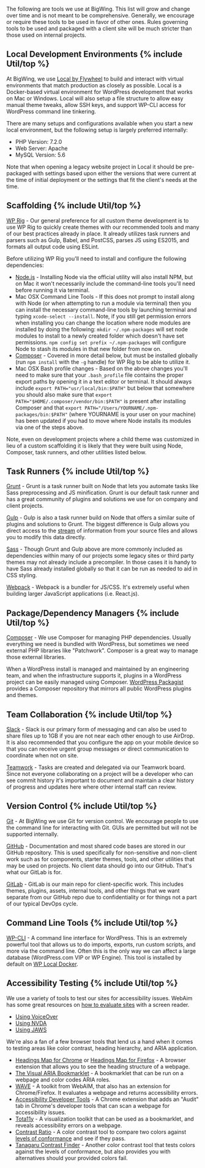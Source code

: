 The following are tools we use at BigWing. This list will grow and change over time and is not meant to be comprehensive. Generally, we encourage or require these tools to be used in favor of other ones. Rules governing tools to be used and packaged with a client site will be much stricter than those used on internal projects.

<h2 id="local-development" class="anchor-heading">Local Development Environments {% include Util/top %}</h2>

At BigWing, we use [Local by Flywheel](https://local.getflywheel.com/) to build and interact with virtual environments that match production as closely as possible. Local is a Docker-based virtual environment for WordPress development that works on Mac or Windows. Local will also setup a file structure to allow easy manual theme tweaks, allow SSH keys, and support WP-CLI access for WordPress command line tinkering.

There are many setups and configurations available when you start a new local environment, but the following setup is largely preferred internally:

* PHP Version: 7.2.0
* Web Server: Apache
* MySQL Version: 5.6

Note that when opening a legacy website project in Local it should be pre-packaged with settings based upon either the versions that were current at the time of initial deployment or the settings that fit the client's needs at the time.

<h2 id="scaffolding" class="anchor-heading">Scaffolding {% include Util/top %}</h2>

[WP Rig](https://github.com/wprig/wprig/) - Our general preference for all custom theme development is to use WP Rig to quickly create themes with our recommended tools and many of our best practices already in place. It already utilizes task runners and parsers such as Gulp, Babel, and PostCSS, parses JS using ES2015, and formats all output code using ESLint.

Before utilizing WP Rig you'll need to install and configure the following dependencies:

* [Node.js](https://nodejs.org) - Installing Node via the official utility will also install NPM, but on Mac it won't necessarily include the command-line tools you'll need before running it via terminal.
* Mac OSX Command Line Tools - If this does not prompt to install along with Node (or when attempting to run a module via terminal) then you can install the necessary command-line tools by launching terminal and typing `xcode-select --install`. Note, if you still get permission errors when installing you can change the location where node modules are installed by doing the following: `mkdir ~/.npm-packages` will set node modules to install to a newly created folder which doesn't have set permissions. `npm config set prefix ~/.npm-packages` will configure Node to stash its modules in that new folder from now on.
* [Composer](#package-managers) - Covered in more detail below, but must be installed globally (run `npm install` with the `-g` handle) for WP Rig to be able to utilize it.
* Mac OSX Bash profile changes - Based on the above changes you'll need to make sure that your `.bash_profile` file contains the proper export paths by opening it in a text editor or terminal. It should always include `export PATH="usr/local/bin:$PATH"` but below that somewhere you should also make sure that `export PATH="$HOME/.composer/vendor/bin:$PATH"` is present after installing Composer and that `export PATH="/Users/YOURNAME/.npm-packages/bin:$PATH"` (where YOURNAME is your user on your machine) has been updated if you had to move where Node installs its modules via one of the steps above.

Note, even on development projects where a child theme was customized in lieu of a custom scaffolding it is likely that they were built using Node, Composer, task runners, and other utilities listed below.

<h2 id="task-runners" class="anchor-heading">Task Runners {% include Util/top %}</h2>

[Grunt](http://gruntjs.com/) - Grunt is a task runner built on Node that lets you automate tasks like Sass preprocessing and JS minification. Grunt is our default task runner and has a great community of plugins and solutions we use for on company and client projects.

[Gulp](http://gulpjs.com/) - Gulp is also a task runner build on Node that offers a similar suite of plugins and solutions to Grunt. The biggest difference is Gulp allows you direct access to the [stream](https://nodejs.org/api/stream.html) of information from your source files and allows you to modify this data directly.

[Sass](https://sass-lang.com/install) - Though Grunt and Gulp above are more commonly included as dependencies within many of our projects some legacy sites or third party themes may not already include a precompiler. In those cases it is handy to have Sass already installed globally so that it can be run as needed to aid in CSS styling.

[Webpack](https://webpack.github.io/) - Webpack is a bundler for JS/CSS. It's extremely useful when building larger JavaScript applications (i.e. React.js).

<h2 id="package-managers" class="anchor-heading">Package/Dependency Managers {% include Util/top %}</h2>

[Composer](https://getcomposer.org) - We use Composer for managing PHP dependencies. Usually everything we need is bundled with WordPress, but sometimes we need external PHP libraries like "Patchwork". Composer is a great way to manage those external libraries.

When a WordPress install is managed and maintained by an engineering team, and when the infrastructure supports it, plugins in a WordPress project can be easily managed using Composer. [WordPress Packagist](https://wpackagist.org/) provides a Composer repository that mirrors all public WordPress plugins and themes.

<h2 id="team-collaboration" class="anchor-heading">Team Collaboration {% include Util/top %}</h2>

[Slack](https://bigwing.slack.com) - Slack is our primary form of messaging and can also be used to share files up to 1GB if you are not near each other enough to use AirDrop. It is also recommended that you configure the app on your mobile device so that you can receive urgent group messages or direct communication to coordinate when not on site.

[Teamwork](https://bigwing.teamwork.com) - Tasks are created and delegated via our Teamwork board. Since not everyone collaborating on a project will be a developer who can see commit history it's important to document and maintain a clear history of progress and updates here where other internal staff can review.

<h2 id="version-control" class="anchor-heading">Version Control {% include Util/top %}</h2>

[Git](https://git-scm.com) - At BigWing we use Git for version control. We encourage people to use the command line for interacting with Git. GUIs are permitted but will not be supported internally.

[GitHub](https://github.com/bigwing) - Documentation and most shared code bases are stored in our GitHub repository. This is used specifically for non-sensitive and non-client work such as for components, starter themes, tools, and other utilities that may be used on projects. No client data should go into our GitHub. That's what our GitLab is for.

[GitLab](https://gitlab.com/bigwing/) - GitLab is our main repo for client-specific work. This includes themes, plugins, assets, internal tools, and other things that we want separate from our GitHub repo due to confidentiality or for things not a part of our typical DevOps cycle.

<h2 id="command-line" class="anchor-heading">Command Line Tools {% include Util/top %}</h2>

[WP-CLI](https://wp-cli.org) - A command line interface for WordPress. This is an extremely powerful tool that allows us to do imports, exports, run custom scripts, and more via the command line. Often this is the only way we can affect a large database (WordPress.com VIP or WP Engine). This tool is installed by default on [WP Local Docker](https://10up.github.io/wp-local-docker-docs/).

<h2 id="a11y-testing" class="anchor-heading">Accessibility Testing {% include Util/top %}</h2>

We use a variety of tools to test our sites for accessibility issues. WebAim has some great resources on [how to evaluate sites](http://webaim.org/articles/screenreader_testing/) with a screen reader.

* [Using VoiceOver](http://webaim.org/articles/voiceover/)
* [Using NVDA](http://webaim.org/articles/nvda/)
* [Using JAWS](http://webaim.org/articles/jaws/)

We're also a fan of a few browser tools that lend us a hand when it comes to testing areas like color contrast, heading hierarchy, and ARIA application.

* [Headings Map for Chrome](https://chrome.google.com/webstore/detail/headingsmap/flbjommegcjonpdmenkdiocclhjacmbi?hl=es) or [Headings Map for Firefox](https://addons.mozilla.org/en-us/firefox/addon/headingsmap/) - A browser extension that allows you to see the heading structure of a webpage.
* [The Visual ARIA Bookmarklet](http://whatsock.com/training/matrices/visual-aria.htm) - A bookmarklet that can be run on a webpage and color codes ARIA roles.
* [WAVE](http://wave.webaim.org/) - A toolkit from WebAIM, that also has an extension for Chrome/Firefox. It evaluates a webpage and returns accessibility errors.
* [Accessibility Developer Tools](https://chrome.google.com/webstore/detail/accessibility-developer-t/fpkknkljclfencbdbgkenhalefipecmb) - A Chrome extension that adds an "Audit" tab in Chrome's developer tools that can scan a webpage for accessibility issues.
* [Tota11y](https://khan.github.io/tota11y/) - A visualization toolkit that can be used as a bookmarklet, and reveals accessibility errors on a webpage.
* [Contrast Ratio](https://leaverou.github.io/contrast-ratio/) - A color contrast tool to compare two colors against [levels of conformance](https://www.w3.org/TR/UNDERSTANDING-WCAG20/conformance.html) and see if they pass.
* [Tanagaru Contrast Finder](http://contrast-finder.tanaguru.com/?lang=en) - Another color contrast tool that tests colors against the levels of conformance, but also provides you with alternatives should your provided colors fail.